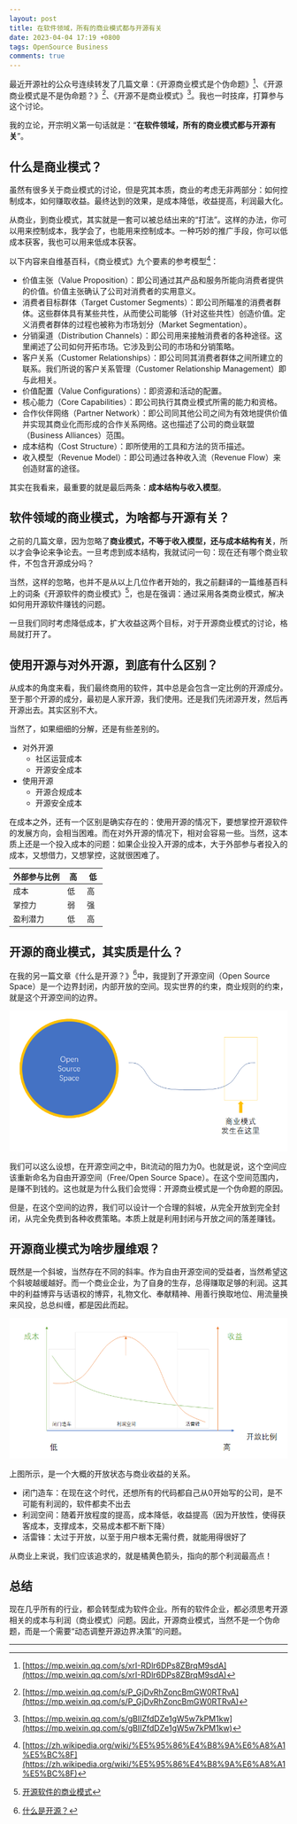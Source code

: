 ```yaml
---
layout: post
title: 在软件领域，所有的商业模式都与开源有关
date: 2023-04-04 17:19 +0800
tags: OpenSource Business
comments: true
---
```

最近开源社的公众号连续转发了几篇文章：《开源商业模式是个伪命题》[^1]、《开源商业模式是不是伪命题？》[^2]、《开源不是商业模式》[^3]。我也一时技痒，打算参与这个讨论。

我的立论，开宗明义第一句话就是：“**在软件领域，所有的商业模式都与开源有关**”。

## 什么是商业模式？

虽然有很多关于商业模式的讨论，但是究其本质，商业的考虑无非两部分：如何控制成本，如何赚取收益。最终达到的效果，是成本降低，收益提高，利润最大化。

从商业，到商业模式，其实就是一套可以被总结出来的“打法”。这样的办法，你可以用来控制成本，我学会了，也能用来控制成本。一种巧妙的推广手段，你可以低成本获客，我也可以用来低成本获客。

以下内容来自维基百科，《商业模式》九个要素的参考模型[^4]：

* 价值主张（Value Proposition）：即公司通过其产品和服务所能向消费者提供的价值。价值主张确认了公司对消费者的实用意义。
* 消费者目标群体（Target Customer Segments）：即公司所瞄准的消费者群体。这些群体具有某些共性，从而使公司能够（针对这些共性）创造价值。定义消费者群体的过程也被称为市场划分（Market Segmentation）。
* 分销渠道（Distribution Channels）：即公司用来接触消费者的各种途径。这里阐述了公司如何开拓市场。它涉及到公司的市场和分销策略。
* 客户关系（Customer Relationships）：即公司同其消费者群体之间所建立的联系。我们所说的客户关系管理（Customer Relationship Management）即与此相关。
* 价值配置（Value Configurations）：即资源和活动的配置。
* 核心能力（Core Capabilities）：即公司执行其商业模式所需的能力和资格。
* 合作伙伴网络（Partner Network）：即公司同其他公司之间为有效地提供价值并实现其商业化而形成的合作关系网络。这也描述了公司的商业联盟（Business Alliances）范围。
* 成本结构（Cost Structure）：即所使用的工具和方法的货币描述。
* 收入模型（Revenue Model）：即公司通过各种收入流（Revenue Flow）来创造财富的途径。

其实在我看来，最重要的就是最后两条：**成本结构与收入模型**。

## 软件领域的商业模式，为啥都与开源有关？

之前的几篇文章，因为忽略了**商业模式，不等于收入模型，还与成本结构有关**，所以才会争论来争论去。一旦考虑到成本结构，我就试问一句：现在还有哪个商业软件，不包含开源成分吗？

当然，这样的忽略，也并不是从以上几位作者开始的，我之前翻译的一篇维基百科上的词条《开源软件的商业模式》[^5]，也是在强调：通过采用各类商业模式，解决如何用开源软件赚钱的问题。

一旦我们同时考虑降低成本，扩大收益这两个目标，对于开源商业模式的讨论，格局就打开了。

## 使用开源与对外开源，到底有什么区别？

从成本的角度来看，我们最终商用的软件，其中总是会包含一定比例的开源成分。至于那个开源的成分，最初是人家开源，我们使用。还是我们先闭源开发，然后再开源出去。其实区别不大。

当然了，如果细细的分解，还是有些差别的。

* 对外开源
  * 社区运营成本
  * 开源安全成本
* 使用开源
  * 开源合规成本
  * 开源安全成本

在成本之外，还有一个区别是确实存在的：使用开源的情况下，要想掌控开源软件的发展方向，会相当困难。而在对外开源的情况下，相对会容易一些。当然，这本质上还是一个投入成本的问题：如果企业投入开源的成本，大于外部参与者投入的成本，又想借力，又想掌控，这就很困难了。

| 外部参与比例 | &nbsp;高&nbsp; | &nbsp;低&nbsp; |
| ---- | ---- | ---- |
| 成本 | 低 | 高 |
| 掌控力 | 弱 | 强 |
| 盈利潜力 | 低 | 高 |

## 开源的商业模式，其实质是什么？

在我的另一篇文章《什么是开源？》[^6]中，我提到了开源空间（Open Source Space）是一个边界封闭，内部开放的空间。现实世界的约束，商业规则的约束，就是这个开源空间的边界。

![商业模式示意图](/assets/img/oss-bm.png)

我们可以这么设想，在开源空间之中，Bit流动的阻力为0。也就是说，这个空间应该重新命名为自由开源空间（Free/Open Source Space）。在这个空间范围内，是赚不到钱的。这也就是为什么我们会觉得：开源商业模式是一个伪命题的原因。

但是，在这个空间的边界，我们可以设计一个合理的斜坡，从完全开放到完全封闭，从完全免费到各种收费策略。本质上就是利用封闭与开放之间的落差赚钱。

## 开源商业模式为啥步履维艰？

既然是一个斜坡，当然存在不同的斜率。作为自由开源空间的受益者，当然希望这个斜坡越缓越好。而一个商业企业，为了自身的生存，总得赚取足够的利润。这其中的利益博弈与话语权的博弈，礼物文化、奉献精神、用善行换取地位、用流量换来风投，总总纠缠，都是因此而起。

![商业模式示意图-2](/assets/img/oss-bm-2.png)

上图所示，是一个大概的开放状态与商业收益的关系。

* 闭门造车：在现在这个时代，还想所有的代码都自己从0开始写的公司，是不可能有利润的，软件都卖不出去
* 利润空间：随着开放程度的提高，成本降低，收益提高（因为开放性，使得获客成本，支撑成本，交易成本都不断下降）
* 活雷锋：太过于开放，以至于用户根本无需付费，就能用得很好了

从商业上来说，我们应该追求的，就是橘黄色箭头，指向的那个利润最高点！

## 总结

现在几乎所有的行业，都会转型成为软件企业。所有的软件企业，都必须思考开源相关的成本与利润（商业模式）问题。因此，开源商业模式，当然不是一个伪命题，而是一个需要“动态调整开源边界决策”的问题。

---

[^1]: [https://mp.weixin.qq.com/s/xrI-RDlr6DPs8ZBrqM9sdA](https://mp.weixin.qq.com/s/xrI-RDlr6DPs8ZBrqM9sdA)
[^2]: [https://mp.weixin.qq.com/s/P_GjDvRhZoncBmGW0RTRvA](https://mp.weixin.qq.com/s/P_GjDvRhZoncBmGW0RTRvA)
[^3]: [https://mp.weixin.qq.com/s/gBIIZfdDZe1gW5w7kPM1kw](https://mp.weixin.qq.com/s/gBIIZfdDZe1gW5w7kPM1kw)
[^4]: [https://zh.wikipedia.org/wiki/%E5%95%86%E4%B8%9A%E6%A8%A1%E5%BC%8F](https://zh.wikipedia.org/wiki/%E5%95%86%E4%B8%9A%E6%A8%A1%E5%BC%8F)
[^5]: [开源软件的商业模式](/opensource/business/2022/03/13/business-models-for-open-source-software.html)
[^6]: [什么是开源？](/2023/03/30/what-is-open-source.html)

